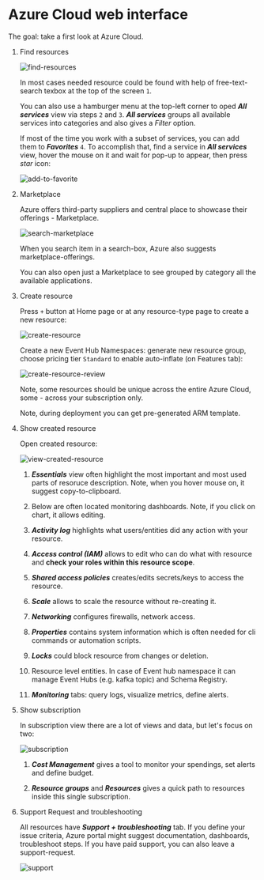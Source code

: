 # Azure Cloud web interface

The goal: take a first look at Azure Cloud.

1. Find resources

    ![find-resources](../files/01-what-is-cloud_cloud-gui/01-find-resource.png)

    In most cases needed resource could be found with help of free-text-search texbox at the top of the screen `1`.

    You can also use a hamburger menu at the top-left corner to oped ***All services*** view via steps `2` and `3`. ***All services*** groups all available services into categories and also gives a *Filter* option.

    If most of the time you work with a subset of services, you can add them to ***Favorites*** `4`. To accomplish that, find a service in ***All services*** view, hover the mouse on it and wait for pop-up to appear, then press *star* icon:

    ![add-to-favorite](../files/01-what-is-cloud_cloud-gui/02-add-to-favorite.png)

2. Marketplace

    Azure offers third-party suppliers and central place to showcase their offerings - Marketplace.

    ![search-marketplace](../files/01-what-is-cloud_cloud-gui/03-search-marketplace.png)

    When you search item in a search-box, Azure also suggests marketplace-offerings.

    You can also open just a Marketplace to see grouped by category all the available applications.

3. Create resource

    Press `+` button at Home page or at any resource-type page to create a new resource:

    ![create-resource](../files/01-what-is-cloud_cloud-gui/04-create-resource.png)

    Create a new Event Hub Namespaces: generate new resource group, choose pricing tier `Standard` to enable auto-inflate (on Features tab):

    ![create-resource-review](../files/01-what-is-cloud_cloud-gui/05-create-resource-review.png)

    Note, some resources should be unique across the entire Azure Cloud, some - across your subscription only.

    Note, during deployment you can get pre-generated ARM template.

4. Show created resource

    Open created resource:

    ![view-created-resource](../files/01-what-is-cloud_cloud-gui/06-view-created-resource.png)

    1. ***Essentials*** view often highlight the most important and most used parts of resoruce description. Note, when you hover mouse on, it suggest copy-to-clipboard.

    2. Below are often located monitoring dashboards. Note, if you click on chart, it allows editing.

    3. ***Activity log*** highlights what users/entities did any action with your resource.

    4. ***Access control (IAM)*** allows to edit who can do what with resource and **check your roles within this resource scope**.

    5. ***Shared access policies*** creates/edits secrets/keys to access the resource.

    6. ***Scale*** allows to scale the resource without re-creating it.

    7. ***Networking*** configures firewalls, network access.

    8. ***Properties*** contains system information which is often needed for cli commands or automation scripts.

    9. ***Locks*** could block resource from changes or deletion.

    10. Resource level entities. In case of Event hub namespace it can manage Event Hubs (e.g. kafka topic) and Schema Registry.

    11. ***Monitoring*** tabs: query logs, visualize metrics, define alerts.

5. Show subscription

    In subscription view there are a lot of views and data, but let's focus on two:

    ![subscription](../files/01-what-is-cloud_cloud-gui/07-subscription.png)

    1. ***Cost Management*** gives a tool to monitor your spendings, set alerts and define budget.

    2. ***Resource groups*** and ***Resources*** gives a quick path to resources inside this single subscription.

6. Support Request and troubleshooting

    All resources have ***Support + troubleshooting*** tab. If you define your issue criteria, Azure portal might suggest documentation, dashboards, troubleshoot steps. If you have paid support, you can also leave a support-request.

    ![support](../files/01-what-is-cloud_cloud-gui/08-support.png)
